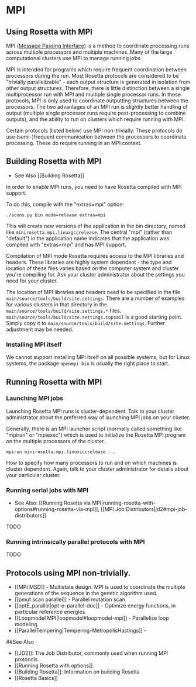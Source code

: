 # MPI
## Using Rosetta with MPI

MPI ([Message Passing Interface](https://en.wikipedia.org/wiki/Message_Passing_Interface)) is a method to coordinate processing runs across multiple processors and multiple machines. Many of the large computational clusters use MPI to manage running jobs.

MPI is intended for programs which require frequent coordination between processors during the run. Most Rosetta protocols are considered to be "trivially parallelizable" - each output structure is generated in isolation from other output structures. Therefore, there is little distinction between a single multiprocessor run with MPI and multiple single processor runs. In these protocols, MPI is only used to coordinate outputting structures between the processors. The two advantages of an MPI run is slightly better handling of output (multiple single processor runs require post-processing to combine outputs), and the ability to run on clusters which require running with MPI.

Certain protocols (listed below) use MPI non-trivially. These protocols do use (semi-)frequent communication between the processors to coordinate processing. These do require running in an MPI context.

## Building Rosetta with MPI

* See Also [[Building Rosetta]]

In order to enable MPI runs, you need to have Rosetta compiled with MPI support.

To do this, compile with the "extras=mpi" option:

    ./scons.py bin mode=release extras=mpi

This will create new versions of the application in the bin directory, named like `minirosetta.mpi.linuxgccrelease`. The central "mpi" (rather than "default") in the application name indicates that the application was compiled with "extras=mpi" and has MPI support.

Compilation of MPI mode Rosetta requires access to the MPI libraries and headers. These libraries are highly system dependent - the type and location of these files varies based on the computer system and cluster you're compiling for. Ask your cluster administrator about the settings you need for your cluster.

The location of MPI libraries and headers need to be specified in the file `main/source/tools/build/site.settings`. There are a number of examples for various clusters in that directory in the `main/source/tools/build/site.settings.*` files. `main/source/tools/build/site.settings.topsail` is a good starting point. Simply copy it to `main/source/tools/build/site.settings`. Further adjustment may be needed.

### Installing MPI itself
We cannot support installing MPI itself on all possible systems, but for Linux systems, the package `openmpi-bin` is usually the right place to start.

## Running Rosetta with MPI

### Launching MPI jobs

Launching Rosetta MPI runs is cluster-dependent. Talk to your cluster administrator about the preferred way of launching MPI jobs on your cluster.

Generally, there is an MPI launcher script (normally called something like "mpirun" or "mpiexec") which is used to initialize the Rosetta MPI program on the multiple processors of the cluster.

    mpirun minirosetta.mpi.linuxiccrelease ...

How to specify how many processors to run and on which machines is cluster dependent. Again, talk to your cluster administrator for details about your particular cluster.

### Running serial jobs with MPI

* See Also: [[Running Rosetta via MPI|running-rosetta-with-options#running-rosetta-via-mpi]], [[MPI Job Distributors|jd2#mpi-job-distributors]]

TODO

### Running intrinsically parallel protocols with MPI

TODO

## Protocols using MPI non-trivially.

* [[MPI MSD]] - Multistate design. MPI is used to coordinate the multiple generations of the sequence in the genetic algorithm used.
* [[pmut scan parallel]] - Parallel mutation scan.
* [[optE_parallel|opt-e-parallel-doc]] - Optimize energy functions, in particular reference energies.
* [[Loopmodel MPI|loopmodel#loopmodel-mpi]] - Parallelize loop modeling.
* [[ParallelTempering|Tempering-MetropolisHastings]] - 

##See Also

* [[JD2]]: The Job Distributor, commonly used when running MPI protocols
* [[Running Rosetta with options]]
* [[Building Rosetta]]: Information on building Rosetta
* [[Rosetta Basics]]